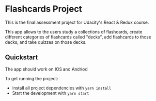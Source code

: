 # Flashcards Project

This is the final assessment project for Udacity's React & Redux course.

This app allows to the users study a collections of flashcards, create different categories of flashcards called "decks", add flashcards to those decks, and take quizzes on those decks.

## Quickstart
The app should work on IOS and Andriod

To get running the project:

* Install all project dependencies with `yarn install`
* Start the development with `yarn start`
